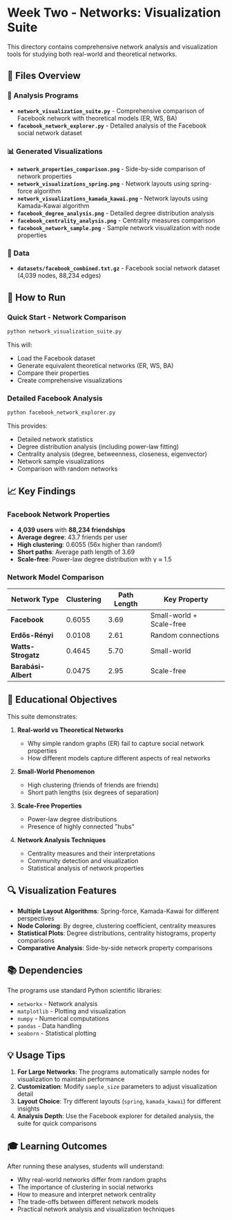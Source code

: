 # Week Two - Networks: Visualization Suite

This directory contains comprehensive network analysis and visualization tools for studying both real-world and theoretical networks.

## 📁 Files Overview

### 🔧 Analysis Programs
- **`network_visualization_suite.py`** - Comprehensive comparison of Facebook network with theoretical models (ER, WS, BA)
- **`facebook_network_explorer.py`** - Detailed analysis of the Facebook social network dataset

### 📊 Generated Visualizations
- **`network_properties_comparison.png`** - Side-by-side comparison of network properties
- **`network_visualizations_spring.png`** - Network layouts using spring-force algorithm
- **`network_visualizations_kamada_kawai.png`** - Network layouts using Kamada-Kawai algorithm
- **`facebook_degree_analysis.png`** - Detailed degree distribution analysis
- **`facebook_centrality_analysis.png`** - Centrality measures comparison
- **`facebook_network_sample.png`** - Sample network visualization with node properties

### 📂 Data
- **`datasets/facebook_combined.txt.gz`** - Facebook social network dataset (4,039 nodes, 88,234 edges)

## 🚀 How to Run

### Quick Start - Network Comparison
```bash
python network_visualization_suite.py
```
This will:
- Load the Facebook dataset
- Generate equivalent theoretical networks (ER, WS, BA)
- Compare their properties
- Create comprehensive visualizations

### Detailed Facebook Analysis
```bash
python facebook_network_explorer.py
```
This provides:
- Detailed network statistics
- Degree distribution analysis (including power-law fitting)
- Centrality analysis (degree, betweenness, closeness, eigenvector)
- Network sample visualizations
- Comparison with random networks

## 📈 Key Findings

### Facebook Network Properties
- **4,039 users** with **88,234 friendships**
- **Average degree**: 43.7 friends per user
- **High clustering**: 0.6055 (56x higher than random!)
- **Short paths**: Average path length of 3.69
- **Scale-free**: Power-law degree distribution with γ ≈ 1.5

### Network Model Comparison
| Network Type | Clustering | Path Length | Key Property |
|--------------|------------|-------------|--------------|
| **Facebook** | 0.6055 | 3.69 | Small-world + Scale-free |
| **Erdős-Rényi** | 0.0108 | 2.61 | Random connections |
| **Watts-Strogatz** | 0.4645 | 5.70 | Small-world |
| **Barabási-Albert** | 0.0475 | 2.95 | Scale-free |

## 🎯 Educational Objectives

This suite demonstrates:

1. **Real-world vs Theoretical Networks**
   - Why simple random graphs (ER) fail to capture social network properties
   - How different models capture different aspects of real networks

2. **Small-World Phenomenon**
   - High clustering (friends of friends are friends)
   - Short path lengths (six degrees of separation)

3. **Scale-Free Properties**
   - Power-law degree distributions
   - Presence of highly connected "hubs"

4. **Network Analysis Techniques**
   - Centrality measures and their interpretations
   - Community detection and visualization
   - Statistical analysis of network properties

## 🔍 Visualization Features

- **Multiple Layout Algorithms**: Spring-force, Kamada-Kawai for different perspectives
- **Node Coloring**: By degree, clustering coefficient, centrality measures
- **Statistical Plots**: Degree distributions, centrality histograms, property comparisons
- **Comparative Analysis**: Side-by-side network property comparisons

## 📚 Dependencies

The programs use standard Python scientific libraries:
- `networkx` - Network analysis
- `matplotlib` - Plotting and visualization
- `numpy` - Numerical computations
- `pandas` - Data handling
- `seaborn` - Statistical plotting

## 💡 Usage Tips

1. **For Large Networks**: The programs automatically sample nodes for visualization to maintain performance
2. **Customization**: Modify `sample_size` parameters to adjust visualization detail
3. **Layout Choice**: Try different layouts (`spring`, `kamada_kawai`) for different insights
4. **Analysis Depth**: Use the Facebook explorer for detailed analysis, the suite for quick comparisons

## 🎓 Learning Outcomes

After running these analyses, students will understand:
- Why real-world networks differ from random graphs
- The importance of clustering in social networks
- How to measure and interpret network centrality
- The trade-offs between different network models
- Practical network analysis and visualization techniques